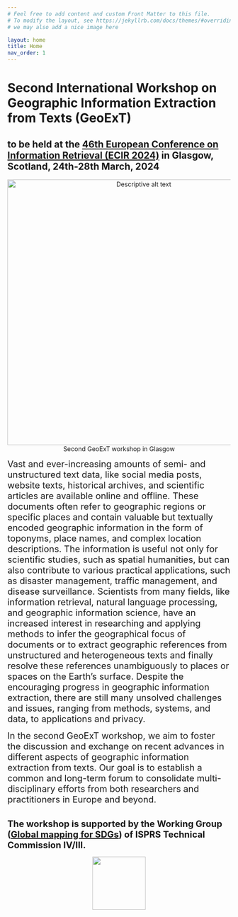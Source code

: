 ```yaml
---
# Feel free to add content and custom Front Matter to this file.
# To modify the layout, see https://jekyllrb.com/docs/themes/#overriding-theme-defaults
# we may also add a nice image here

layout: home
title: Home
nav_order: 1
---
```


<style>
  /* Hide the page title on this page only (Minima) */
  .page-heading { display: none; }
  /* (If your layout renders h1 as .post-title, cover that too) */
  .post-title { display: none; }
</style>


# Second International Workshop on Geographic Information Extraction from Texts (GeoExT)

## to be held at the [46th European Conference on Information Retrieval (ECIR 2024)](https://ecir2024.org/) in Glasgow, Scotland, 24th-28th March, 2024


<p align="center">
  <img src="{{site.baseurl}}/figure/geoext2024.jpeg" alt="Descriptive alt text" width="600">
  <br> <!-- Line break to ensure the caption appears under the image -->
  <span>Second GeoExT workshop in Glasgow</span>
</p>



<span style="font-size:20px;"> 
  Vast and ever-increasing amounts of semi- and unstructured text data, like social media posts, website texts, historical archives, and scientific articles are available online and offline. These documents often refer to geographic regions or specific places and contain valuable but textually encoded geographic information in the form of toponyms, place names, and complex location descriptions. The information is useful not only for scientific studies, such as spatial humanities, but can also contribute to various practical applications, such as disaster management, traffic management, and disease surveillance. Scientists from many fields, like information retrieval, natural language processing, and geographic information science, have an increased interest in researching and applying methods to infer the geographical focus of documents or to extract geographic references from unstructured and heterogeneous texts and finally resolve these references unambiguously to places or spaces on the Earth’s surface. Despite the encouraging progress in geographic information extraction, there are still many unsolved challenges and issues, ranging from methods, systems, and data, to applications and privacy. </span>
 
<span style="font-size:20px;"> In the second GeoExT workshop, we aim to foster the discussion and exchange on recent advances in different aspects of geographic information extraction from texts. Our goal is to establish a common and long-term forum to consolidate multi-disciplinary efforts from both researchers and practitioners in Europe and beyond. </span>

\
<span style="font-size:20px;"> <Strong> The workshop is supported by the Working Group ([Global mapping for SDGs](https://www2.isprs.org/commissions/comm4/icwg-4-3/)) of ISPRS Technical Commission IV/III. </Strong>


<p align="center">
<a>
 <img src="{{site.baseurl}}/figure/isprs_logo.jpg" width="120"></a>
</p>


<script data-goatcounter="https://geoext.goatcounter.com/count"
        async src="//gc.zgo.at/count.js"></script>


